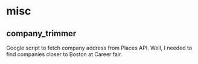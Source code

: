misc
====

company_trimmer
-----------------

Google script to fetch company address from  Places API.
Well, I needed to find companies closer to Boston at Career fair.

